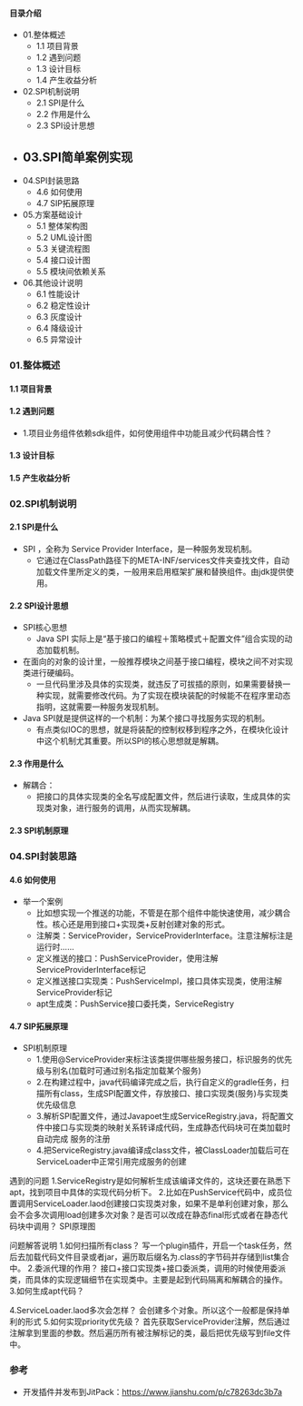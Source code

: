 #### 目录介绍
- 01.整体概述
    - 1.1 项目背景
    - 1.2 遇到问题
    - 1.3 设计目标
    - 1.4 产生收益分析
- 02.SPI机制说明
    - 2.1 SPI是什么
    - 2.2 作用是什么
    - 2.3 SPI设计思想
- 03.SPI简单案例实现
    - 
- 04.SPI封装思路
    - 4.6 如何使用
    - 4.7 SIP拓展原理
- 05.方案基础设计
    - 5.1 整体架构图
    - 5.2 UML设计图
    - 5.3 关键流程图
    - 5.4 接口设计图
    - 5.5 模块间依赖关系
- 06.其他设计说明
    - 6.1 性能设计
    - 6.2 稳定性设计
    - 6.3 灰度设计
    - 6.4 降级设计
    - 6.5 异常设计


### 01.整体概述
#### 1.1 项目背景


#### 1.2 遇到问题
- 1.项目业务组件依赖sdk组件，如何使用组件中功能且减少代码耦合性？


#### 1.3 设计目标


#### 1.5 产生收益分析


### 02.SPI机制说明
#### 2.1 SPI是什么
- SPI ，全称为 Service Provider Interface，是一种服务发现机制。
    - 它通过在ClassPath路径下的META-INF/services文件夹查找文件，自动加载文件里所定义的类，一般用来启用框架扩展和替换组件。由jdk提供使用。


#### 2.2 SPI设计思想
- SPI核心思想
    - Java SPI 实际上是“基于接口的编程＋策略模式＋配置文件”组合实现的动态加载机制。
- 在面向的对象的设计里，一般推荐模块之间基于接口编程，模块之间不对实现类进行硬编码。
    - 一旦代码里涉及具体的实现类，就违反了可拔插的原则，如果需要替换一种实现，就需要修改代码。为了实现在模块装配的时候能不在程序里动态指明，这就需要一种服务发现机制。
- Java SPI就是提供这样的一个机制：为某个接口寻找服务实现的机制。
    - 有点类似IOC的思想，就是将装配的控制权移到程序之外，在模块化设计中这个机制尤其重要。所以SPI的核心思想就是解耦。


#### 2.3 作用是什么
- 解耦合：
    - 把接口的具体实现类的全名写成配置文件，然后进行读取，生成具体的实现类对象，进行服务的调用，从而实现解耦。



#### 2.3 SPI机制原理





### 04.SPI封装思路
#### 4.6 如何使用
- 举一个案例
    - 比如想实现一个推送的功能，不管是在那个组件中能快速使用，减少耦合性。核心还是用到接口+实现类+反射创建对象的形式。
    - 注解类：ServiceProvider，ServiceProviderInterface。注意注解标注是运行时……
    - 定义推送的接口：PushServiceProvider，使用注解ServiceProviderInterface标记
    - 定义推送接口实现类：PushServiceImpl，接口具体实现类，使用注解ServiceProvider标记
    - apt生成类：PushService接口委托类，ServiceRegistry


#### 4.7 SIP拓展原理
- SPI机制原理
    - 1.使用@ServiceProvider来标注该类提供哪些服务接口，标识服务的优先级与别名(加载时可通过别名指定加载某个服务)
    - 2.在构建过程中，java代码编译完成之后，执行自定义的gradle任务，扫描所有class，生成SPI配置文件，存放接口、接口实现类(服务)与实现类优先级信息
    - 3.解析SPI配置文件，通过Javapoet生成ServiceRegistry.java，将配置文件中接口与实现类的映射关系转译成代码，生成静态代码块可在类加载时自动完成 服务的注册
    - 4.把ServiceRegistry.java编译成class文件，被ClassLoader加载后可在ServiceLoader中正常引用完成服务的创建



遇到的问题
1.ServiceRegistry是如何解析生成该编译文件的，这块还要在熟悉下apt，找到项目中具体的实现代码分析下。
2.比如在PushService代码中，成员位置调用ServiceLoader.laod创建接口实现类对象，如果不是单利创建对象，那么会不会多次调用load创建多次对象？是否可以改成在静态final形式或者在静态代码块中调用？
SPI原理图

问题解答说明
1.如何扫描所有class？
写一个plugin插件，开启一个task任务，然后去加载代码文件目录或者jar，遍历取后缀名为.class的字节码并存储到list集合中。
2.委派代理的作用？
接口+接口实现类+接口委派类，调用的时候使用委派类，而具体的实现逻辑细节在实现类中。主要是起到代码隔离和解耦合的操作。
3.如何生成apt代码？

4.ServiceLoader.laod多次会怎样？
会创建多个对象。所以这个一般都是保持单利的形式
5.如何实现priority优先级？
首先获取ServiceProvider注解，然后通过注解拿到里面的参数。然后遍历所有被注解标记的类，最后把优先级写到file文件中。


### 参考
- 开发插件并发布到JitPack：https://www.jianshu.com/p/c78263dc3b7a
